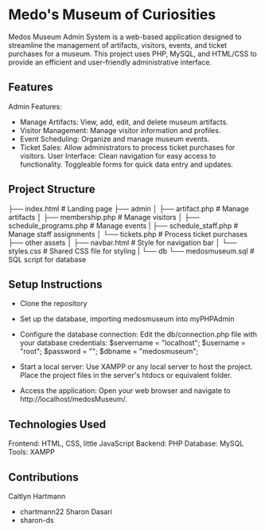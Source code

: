 # Medo's Museum of Curiosities
 
Medos Museum Admin System is a web-based application designed to streamline the management of artifacts, visitors, events, and ticket purchases for a museum. This project uses PHP, MySQL, and HTML/CSS to provide an efficient and user-friendly administrative interface.

## Features
Admin Features:
* Manage Artifacts: View, add, edit, and delete museum artifacts.
* Visitor Management: Manage visitor information and profiles.
* Event Scheduling: Organize and manage museum events.
* Ticket Sales: Allow administrators to process ticket purchases for visitors.
User Interface:
Clean navigation for easy access to functionality. Toggleable forms for quick data entry and updates.

## Project Structure

├── index.html                  # Landing page
├── admin
│   ├── artifact.php            # Manage artifacts 
│   ├── membership.php          # Manage visitors 
│   ├── schedule_programs.php   # Manage events
|   ├── schedule_staff.php      # Manage staff assignments
│   └── tickets.php             # Process ticket purchases
├── other assets
│   ├── navbar.html             # Style for navigation bar
│   └── styles.css              # Shared CSS file for styling
|
└── db
    └── medosmuseum.sql         # SQL script for database 

## Setup Instructions
* Clone the repository
* Set up the database, importing medosmuseum into myPHPAdmin
* Configure the database connection:
        Edit the db/connection.php file with your database credentials:
            $servername = "localhost";
            $username = "root";
            $password = "";
            $dbname = "medosmuseum";
* Start a local server:
    Use XAMPP or any local server to host the project.
    Place the project files in the server's htdocs or equivalent folder.

* Access the application:
    Open your web browser and navigate to http://localhost/medosMuseum/.

## Technologies Used
Frontend: HTML, CSS, little JavaScript
Backend: PHP
Database: MySQL
Tools: XAMPP

## Contributions
Caitlyn Hartmann
* chartmann22
Sharon Dasari
* sharon-ds